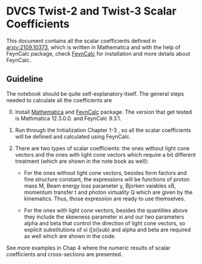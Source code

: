 
# DVCS Twist-2 and Twist-3 Scalar Coefficients

This document contains all the scalar coefficients defined in [arxiv:2109.10373](https://arxiv.org/abs/2109.10373), which is written in Mathematica and with the help of FeynCalc package, check [FeynCalc](https://feyncalc.github.io/) for installation and more details about FeynCalc.

## Guideline

The notebook should be quite self-explanatory itself. The general steps needed to calculate all the coefficients are

0. Install [Mathematica](https://www.wolfram.com/mathematica/) and [FeynCalc](https://feyncalc.github.io/) package. The version that get tested is Mathmatica 12.3.0.0. and FeynCalc 9.3.1.

1. Run through the Initialization Chapter 1-3 , so all the scalar coefficients will be defined and calculated using FeynCalc.

2. There are two types of scalar coefficients: the ones without light cone vectors and the ones with light cone vectors which require a bit different treatment (which are shown in the note book as well):

   - For the ones without light cone vectors, besides form factors and fine structure constant, the expressions will be functions of proton mass M, Beam energy loss parameter y, Bjorken vaiables xB, momentum transfer t and photon virtuality Q which are given by the kinematics. Thus, those expression are ready to use themselves.
   
   - For the ones with light cone vectors, besides the quantities above they include the skewness parameter xi and our two parameters alpha and beta that control the direction of light cone vectors, so explicit substitutions of xi (\[xi]sub) and alpha and beta are required as well which are shown in the code.

See more examples in Chap 4 where the numeric results of scalar coefficients and cross-sections are presented.
